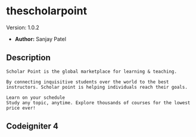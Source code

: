 # thescholarpoint #

  Version:  1.0.2

* **Author:** Sanjay Patel

## Description ##
	Scholar Point is the global marketplace for learning & teaching.
	
	By connecting inquisitive students over the world to the best instructors. Scholar point is helping individuals reach their goals.

	Learn on your schedule
	Study any topic, anytime. Explore thousands of courses for the lowest price ever!


## Codeigniter 4 ##
